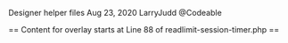 Designer helper files Aug 23, 2020
LarryJudd @Codeable

== Content for overlay starts at Line 88 of readlimit-session-timer.php ==
